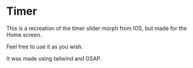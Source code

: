 # Timer

This is a recreation of the timer slider morph from IOS, but made for the Home screen.

Feel free to use it as you wish.

It was made using tailwind and GSAP.